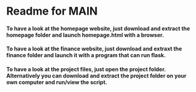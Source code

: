 # Readme for MAIN

#### To have a look at the **homepage** website, just download and extract the homepage folder and launch homepage.html with a browser.
#### To have a look at the **finance** website, just download and extraxt the finance folder and launch it with a program that can run flask.
#### To have a look at the **project** files, just open the project folder. Alternatively you can download and extract the project folder on your own computer and run/view the script.

